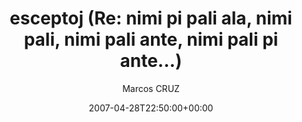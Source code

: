 ---
title: 'esceptoj (Re: nimi pi pali ala, nimi pali, nimi pali ante, nimi pali pi ante...)'
posts: 1
hash: 't742'
author: 'Marcos CRUZ'
date: 2007-04-28T22:50:00+00:00
sources:
  - http://forums.tokipona.org/viewtopic.php%3Ft=742.html
---